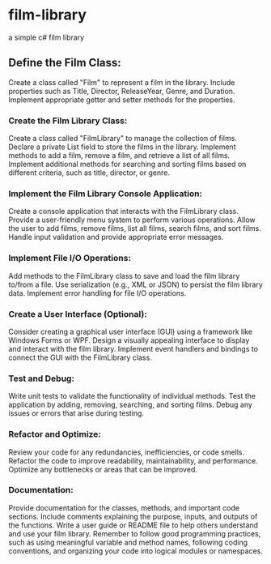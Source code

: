 # film-library
a simple c# film library

## Define the Film Class:

Create a class called "Film" to represent a film in the library.
Include properties such as Title, Director, ReleaseYear, Genre, and Duration.
Implement appropriate getter and setter methods for the properties.

### Create the Film Library Class:

Create a class called "FilmLibrary" to manage the collection of films.
Declare a private List<Film> field to store the films in the library.
Implement methods to add a film, remove a film, and retrieve a list of all films.
Implement additional methods for searching and sorting films based on different criteria, such as title, director, or genre.

### Implement the Film Library Console Application:

Create a console application that interacts with the FilmLibrary class.
Provide a user-friendly menu system to perform various operations.
Allow the user to add films, remove films, list all films, search films, and sort films.
Handle input validation and provide appropriate error messages.

###  Implement File I/O Operations:

Add methods to the FilmLibrary class to save and load the film library to/from a file.
Use serialization (e.g., XML or JSON) to persist the film library data.
Implement error handling for file I/O operations.

### Create a User Interface (Optional):

Consider creating a graphical user interface (GUI) using a framework like Windows Forms or WPF.
Design a visually appealing interface to display and interact with the film library.
Implement event handlers and bindings to connect the GUI with the FilmLibrary class.

### Test and Debug:

Write unit tests to validate the functionality of individual methods.
Test the application by adding, removing, searching, and sorting films.
Debug any issues or errors that arise during testing.
### Refactor and Optimize:

Review your code for any redundancies, inefficiencies, or code smells.
Refactor the code to improve readability, maintainability, and performance.
Optimize any bottlenecks or areas that can be improved.

### Documentation:

Provide documentation for the classes, methods, and important code sections.
Include comments explaining the purpose, inputs, and outputs of the functions.
Write a user guide or README file to help others understand and use your film library.
Remember to follow good programming practices, such as using meaningful variable and method names, following coding conventions, and organizing your code into logical modules or namespaces.
